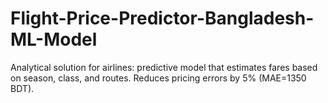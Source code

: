 # Flight-Price-Predictor-Bangladesh-ML-Model
Analytical solution for airlines: predictive model that estimates fares based on season, class, and routes. Reduces pricing errors by 5% (MAE=1350 BDT).
